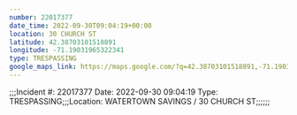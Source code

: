 ```yaml
---
number: 22017377
date_time: 2022-09-30T09:04:19+00:00
location: 30 CHURCH ST
latitude: 42.38703101518891
longitude: -71.19031965322341
type: TRESPASSING
google_maps_link: https://maps.google.com/?q=42.38703101518891,-71.19031965322341
---
```


;;;Incident #: 22017377  Date: 2022-09-30 09:04:19  Type: TRESPASSING;;;Location: WATERTOWN SAVINGS / 30 CHURCH ST;;;;;;
